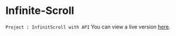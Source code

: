 # Infinite-Scroll
`Project : InfinitScroll with API`
You can view a live version [here](https://imenefadhlaoui.github.io/Infinite-Scroll/).
